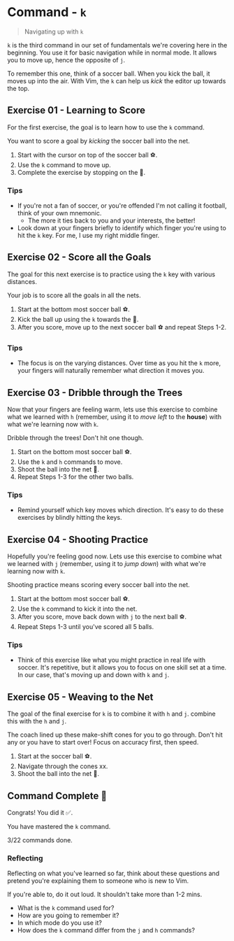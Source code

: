# Command - `k`

> Navigating up with `k`

`k` is the third command in our set of fundamentals we're covering here in the beginning. You use it for basic navigation while in normal mode.
It allows you to move up, hence the opposite of `j`.

To remember this one, think of a soccer ball. When you kick the ball, it moves up into the air. With Vim, the `k` can help us *kick* the editor up towards the top.

## Exercise 01  - Learning to Score

For the first exercise, the goal is to learn how to use the `k` command.

You want to score a goal by *kicking* the soccer ball into the net.

1. Start with the cursor on top of the soccer ball ⚽.
2. Use the `k` command to move up.
3. Complete the exercise by stopping on the 🥅.

<!-- Text for exercise starts

🥅




⚽

Text for exercise ends -->

### Tips

- If you're not a fan of soccer, or you're offended I'm not calling it football, think of your own mnemonic.
  - The more it ties back to you and your interests, the better!
- Look down at your fingers briefly to identify which finger you're using to hit the `k` key. For me, I use my right middle finger.

## Exercise 02 - Score all the Goals

The goal for this next exercise is to practice using the `k` key with various distances.

Your job is to score all the goals in all the nets.

1. Start at the bottom most soccer ball ⚽.
2. Kick the ball up using the `k` towards the 🥅.
3. After you score, move up to the next soccer ball ⚽ and repeat Steps 1-2.

<!-- Text for exercise starts

🥅

⚽

🥅




⚽


🥅

⚽

🥅








⚽

Text for exercise ends -->

### Tips

- The focus is on the varying distances. Over time as you hit the `k` more, your fingers will naturally remember what direction it moves you.

## Exercise 03 - Dribble through the Trees

Now that your fingers are feeling warm, lets use this exercise to combine what we learned with `h` (remember, using it to *move left* to the **house**) with what we're learning now with `k`.

Dribble through the trees! Don't hit one though.

1.  Start on the bottom most soccer ball ⚽.
2.  Use the `k` and `h` commands to move.
3.  Shoot the ball into the net 🥅.
4.  Repeat Steps 1-3 for the other two balls.

<!-- Text for exercise starts

  🥅
🌳   ⚽
         🥅

       🌳  
        🌳   ⚽

    🥅
  🌳  
   🌳    ⚽

Text for exercise ends -->

### Tips

- Remind yourself which key moves which direction. It's easy to do these exercises by blindly hitting the keys.

## Exercise 04  - Shooting Practice

Hopefully you're feeling good now. Lets use this exercise to combine what we learned with `j` (remember, using it to *jump down*) with what we're learning now with `k`.

Shooting practice means scoring every soccer ball into the net.

1. Start at the bottom most soccer ball ⚽.
2. Use the `k` command to kick it into the net.
3. After you score, move back down with `j` to the next ball ⚽.
4. Repeat Steps 1-3 until you've scored all 5 balls.

<!-- Text for exercise starts

🥅

⚽
⚽
⚽
⚽
⚽

Text for exercise ends -->

### Tips

- Think of this exercise like what you might practice in real life with soccer. It's repetitive, but it allows you to focus on one skill set at a time. In our case, that's moving up and down with `k` and `j`.

## Exercise 05 - Weaving to the Net

The goal of the final exercise for `k` is to combine it with `h` and `j`.
combine this with the `h` and `j`.

The coach lined up these make-shift cones for you to go through. Don't hit any or you have to start over! Focus on accuracy first, then speed.

1. Start at the soccer ball ⚽.
2. Navigate through the cones xx.
3. Shoot the ball into the net 🥅.

<!-- Text for exercise starts

🥅 xxxxxx      x    x     xx   xx    xx ⚽
          xx     x    xxx    x    xx      xx
Text for exercise ends -->

## Command Complete 🎉

Congrats! You did it ✅.

You have mastered the `k` command.

3/22 commands done.

### Reflecting

Reflecting on what you've learned so far, think about these questions and pretend you're explaining them to someone who is new to Vim.

If you're able to, do it out loud. It shouldn't take more than 1-2 mins.

- What is the `k` command used for?
- How are you going to remember it?
- In which mode do you use it?
- How does the `k` command differ from the `j` and `h` commands?